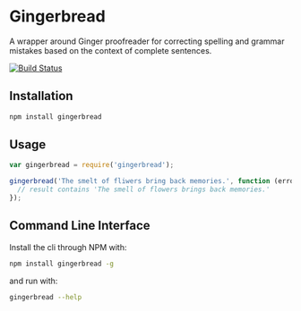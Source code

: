 # Gingerbread

A wrapper around Ginger proofreader for correcting spelling and grammar mistakes based on the context of complete sentences.

[![Build Status](https://travis-ci.org/RobinvdVleuten/gingerbread.png?branch=master)](https://travis-ci.org/RobinvdVleuten/gingerbread)

## Installation

```bash
npm install gingerbread
```

## Usage

```javascript
var gingerbread = require('gingerbread');

gingerbread('The smelt of fliwers bring back memories.', function (error, text, result, corrections) {
  // result contains 'The smell of flowers brings back memories.'
});
```

## Command Line Interface

Install the cli through NPM with:

```bash
npm install gingerbread -g
```

and run with:

```bash
gingerbread --help
```
